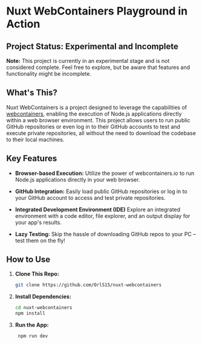 # Nuxt WebContainers Playground in Action

## Project Status: Experimental and Incomplete

**Note:** This project is currently in an experimental stage and is not considered complete. Feel free to explore, but be aware that features and functionality might be incomplete.

## What's This?

Nuxt WebContainers is a project designed to leverage the capabilities of [webcontainers](https://webcontainers.io/), enabling the execution of Node.js applications directly within a web browser environment. This project allows users to run public GitHub repositories or even log in to their GitHub accounts to test and execute private repositories, all without the need to download the codebase to their local machines.

## Key Features

- **Browser-based Execution:** Utilize the power of webcontainers.io to run Node.js applications directly in your web browser.

- **GitHub Integration:** Easily load public GitHub repositories or log in to your GitHub account to access and test private repositories.

- **Integrated Development Environment (IDE)** Explore an integrated environment with a code editor, file explorer, and an output display for your app's results.

- **Lazy Testing:** Skip the hassle of downloading GitHub repos to your PC – test them on the fly!

## How to Use

1. **Clone This Repo:**
   ```bash
   git clone https://github.com/OrlS15/nuxt-webcontainers
   ```
2. **Install Dependencies:**
   ```bash
   cd nuxt-webcontainers
   npm install
   ```
3. **Run the App:**
   ```bash
    npm run dev
   ```
